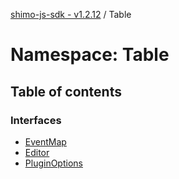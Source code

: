 [shimo-js-sdk - v1.2.12](/README.md) / Table

# Namespace: Table

## Table of contents

### Interfaces

- [EventMap](/interfaces/Table.EventMap.md)
- [Editor](/interfaces/Table.Editor.md)
- [PluginOptions](/interfaces/Table.PluginOptions.md)

